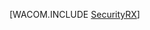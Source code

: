 <properties linkid="develop-dotnet-security" urlDisplayName="Security" pageTitle="Security best practices (.NET) - Windows Azure" metaKeywords="Azure security, intro security Azure, overview Azure security, Azure security basics" description="An introduction to security in Windows Azure." metaCanonical="" services="web-sites,virtual-machines,sql-database,storage,service-bus,active-directory" documentationCenter=".NET" title="" authors="" solutions="" manager="" editor="" />







[WACOM.INCLUDE [SecurityRX](../includes/SecurityRX.md)]
